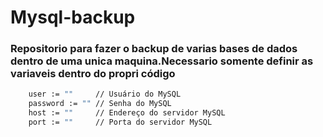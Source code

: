 # Mysql-backup


### Repositorio para fazer o backup de varias bases de dados dentro de uma unica maquina.Necessario somente definir as variaveis dentro do propri código

```sh
	user := ""     // Usuário do MySQL
	password := "" // Senha do MySQL
	host := ""     // Endereço do servidor MySQL
	port := ""     // Porta do servidor MySQL
```